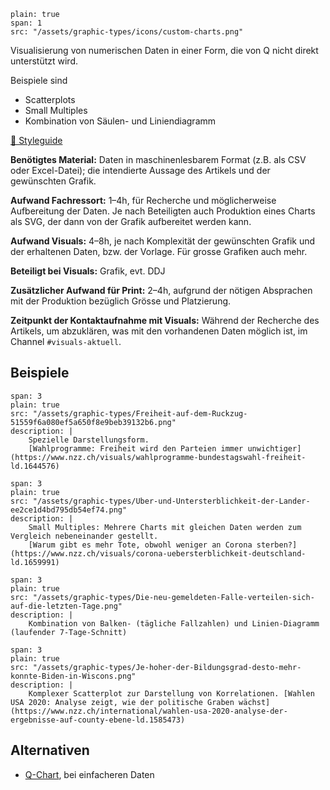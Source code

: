```image
plain: true
span: 1
src: "/assets/graphic-types/icons/custom-charts.png"
```

Visualisierung von numerischen Daten in einer Form, die von Q nicht direkt unterstützt wird.

Beispiele sind
- Scatterplots
- Small Multiples
- Kombination von Säulen- und Liniendiagramm

[📖 Styleguide](/scatter-slope)

**Benötigtes Material:** Daten in maschinenlesbarem Format (z.B. als CSV oder Excel-Datei); die intendierte Aussage des Artikels und der gewünschten Grafik.

**Aufwand Fachressort:** 1–4h, für Recherche und möglicherweise Aufbereitung der Daten. Je nach Beteiligten auch Produktion eines Charts als SVG, der dann von der Grafik aufbereitet werden kann.

**Aufwand Visuals:** 4–8h, je nach Komplexität der gewünschten Grafik und der erhaltenen Daten, bzw. der Vorlage. Für grosse Grafiken auch mehr.

**Beteiligt bei Visuals:** Grafik, evt. DDJ

**Zusätzlicher Aufwand für Print:** 2–4h, aufgrund der nötigen Absprachen mit der Produktion bezüglich Grösse und Platzierung.

**Zeitpunkt der Kontaktaufnahme mit Visuals:** Während der Recherche des Artikels, um abzuklären, was mit den vorhandenen Daten möglich ist, im Channel `#visuals-aktuell`.

## Beispiele
```image
span: 3
plain: true
src: "/assets/graphic-types/Freiheit-auf-dem-Ruckzug-51559f6a080ef5a650f8e9beb39132b6.png"
description: |
	Spezielle Darstellungsform.
	[Wahlprogramme: Freiheit wird den Parteien immer unwichtiger](https://www.nzz.ch/visuals/wahlprogramme-bundestagswahl-freiheit-ld.1644576)
```

```image
span: 3
plain: true
src: "/assets/graphic-types/Uber-und-Untersterblichkeit-der-Lander-ee2ce1d4bd795db54ef74.png"
description: |
	Small Multiples: Mehrere Charts mit gleichen Daten werden zum Vergleich nebeneinander gestellt.
	[Warum gibt es mehr Tote, obwohl weniger an Corona sterben?](https://www.nzz.ch/visuals/corona-uebersterblichkeit-deutschland-ld.1659991)
```

```image
span: 3
plain: true
src: "/assets/graphic-types/Die-neu-gemeldeten-Falle-verteilen-sich-auf-die-letzten-Tage.png"
description: |
	Kombination von Balken- (tägliche Fallzahlen) und Linien-Diagramm (laufender 7-Tage-Schnitt)
```

```image
span: 3
plain: true
src: "/assets/graphic-types/Je-hoher-der-Bildungsgrad-desto-mehr-konnte-Biden-in-Wiscons.png"
description: |
	Komplexer Scatterplot zur Darstellung von Korrelationen. [Wahlen USA 2020: Analyse zeigt, wie der politische Graben wächst](https://www.nzz.ch/international/wahlen-usa-2020-analyse-der-ergebnisse-auf-county-ebene-ld.1585473)
```
## Alternativen
- [Q-Chart](/q-chart), bei einfacheren Daten